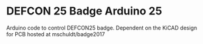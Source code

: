 # DEFCON 25 Badge Arduino 25

Arduino code to control DEFCON25 badge.
Dependent on the KiCAD design for PCB hosted at mschuldt/badge2017
